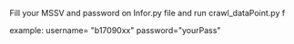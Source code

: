 Fill your MSSV and password on Infor.py file and run crawl_dataPoint.py f

example:
username= "b17090xx"
password="yourPass"
